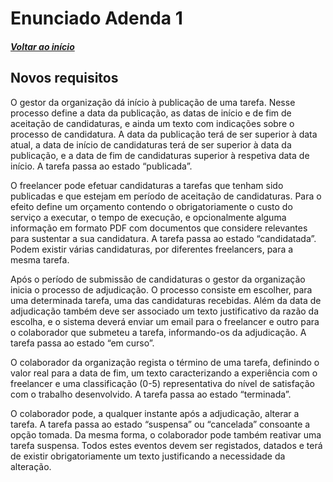 # Enunciado Adenda 1

##### [Voltar ao início](https://github.com/ajorgesantosp/upskill_java1_g1/blob/main/README.md)

## Novos requisitos

O gestor da organização dá início à publicação de uma tarefa. Nesse processo define a data da publicação, as datas de início e de fim de aceitação de candidaturas, e ainda um texto com indicações sobre o processo de candidatura. A data da publicação terá de ser superior à data atual, a data de início de candidaturas terá de ser superior à data da publicação, e a data de fim de candidaturas superior à respetiva data de início. A tarefa passa ao estado “publicada”.

O freelancer pode efetuar candidaturas a tarefas que tenham sido publicadas e que estejam em período de aceitação de candidaturas. Para o efeito define um orçamento contendo o obrigatoriamente o custo do serviço a executar, o tempo de execução, e opcionalmente alguma informação em formato PDF com documentos que considere relevantes para sustentar a sua candidatura. A tarefa passa ao estado “candidatada”. Podem existir várias candidaturas, por diferentes freelancers, para a mesma tarefa.

Após o período de submissão de candidaturas o gestor da organização inicia o processo de adjudicação. O processo consiste em escolher, para uma determinada tarefa, uma das candidaturas recebidas. Além da data de adjudicação também deve ser associado um texto justificativo da razão da escolha, e o sistema deverá enviar um email para o freelancer e outro para o colaborador que submeteu a tarefa, informando-os da adjudicação. A tarefa passa ao estado “em curso”.

O colaborador da organização regista o término de uma tarefa, definindo o valor real para a data de fim, um texto caracterizando a experiência com o freelancer e uma classificação (0-5) representativa do nível de satisfação com o trabalho desenvolvido. A tarefa passa ao estado “terminada”.

O colaborador pode, a qualquer instante após a adjudicação, alterar a tarefa. A tarefa passa ao estado “suspensa” ou “cancelada” consoante a opção tomada. Da mesma forma, o colaborador pode também reativar uma tarefa suspensa. Todos estes eventos devem ser registados, datados e terá de existir obrigatoriamente um texto justificando a necessidade da alteração.
